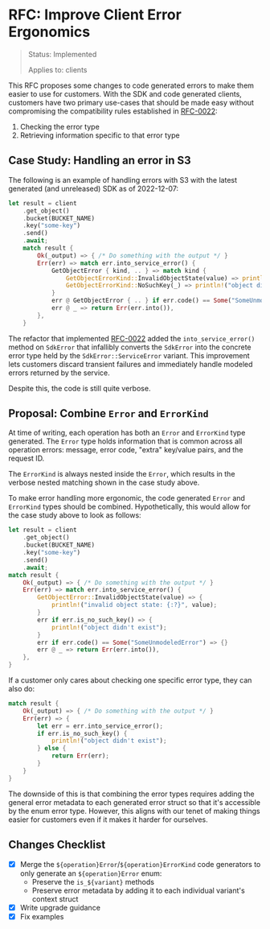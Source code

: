 RFC: Improve Client Error Ergonomics
====================================

> Status: Implemented
>
> Applies to: clients

This RFC proposes some changes to code generated errors to make them easier to use for customers.
With the SDK and code generated clients, customers have two primary use-cases that should be made
easy without compromising the compatibility rules established in [RFC-0022]:

1. Checking the error type
2. Retrieving information specific to that error type

Case Study: Handling an error in S3
-----------------------------------

The following is an example of handling errors with S3 with the latest generated (and unreleased)
SDK as of 2022-12-07:

```rust
let result = client
    .get_object()
    .bucket(BUCKET_NAME)
    .key("some-key")
    .send()
    .await;
    match result {
        Ok(_output) => { /* Do something with the output */ }
        Err(err) => match err.into_service_error() {
            GetObjectError { kind, .. } => match kind {
                GetObjectErrorKind::InvalidObjectState(value) => println!("invalid object state: {:?}", value),
                GetObjectErrorKind::NoSuchKey(_) => println!("object didn't exist"),
            }
            err @ GetObjectError { .. } if err.code() == Some("SomeUnmodeledError") => {}
            err @ _ => return Err(err.into()),
        },
    }
```

The refactor that implemented [RFC-0022] added the `into_service_error()` method on `SdkError` that
infallibly converts the `SdkError` into the concrete error type held by the `SdkError::ServiceError` variant.
This improvement lets customers discard transient failures and immediately handle modeled errors
returned by the service.

Despite this, the code is still quite verbose.

Proposal: Combine `Error` and `ErrorKind`
-----------------------------------------

At time of writing, each operation has both an `Error` and `ErrorKind` type generated.
The `Error` type holds information that is common across all operation errors: message,
error code, "extra" key/value pairs, and the request ID.

The `ErrorKind` is always nested inside the `Error`, which results in the verbose
nested matching shown in the case study above.

To make error handling more ergonomic, the code generated `Error` and `ErrorKind` types
should be combined. Hypothetically, this would allow for the case study above to look as follows:

```rust
let result = client
    .get_object()
    .bucket(BUCKET_NAME)
    .key("some-key")
    .send()
    .await;
match result {
    Ok(_output) => { /* Do something with the output */ }
    Err(err) => match err.into_service_error() {
        GetObjectError::InvalidObjectState(value) => {
            println!("invalid object state: {:?}", value);
        }
        err if err.is_no_such_key() => {
            println!("object didn't exist");
        }
        err if err.code() == Some("SomeUnmodeledError") => {}
        err @ _ => return Err(err.into()),
    },
}
```

If a customer only cares about checking one specific error type, they can also do:

```rust
match result {
    Ok(_output) => { /* Do something with the output */ }
    Err(err) => {
        let err = err.into_service_error();
        if err.is_no_such_key() {
            println!("object didn't exist");
        } else {
            return Err(err);
        }
    }
}
```

The downside of this is that combining the error types requires adding the general error
metadata to each generated error struct so that it's accessible by the enum error type.
However, this aligns with our tenet of making things easier for customers even if it
makes it harder for ourselves.

Changes Checklist
-----------------

- [x] Merge the `${operation}Error`/`${operation}ErrorKind` code generators to only generate an `${operation}Error` enum:
  - Preserve the `is_${variant}` methods
  - Preserve error metadata by adding it to each individual variant's context struct
- [x] Write upgrade guidance
- [x] Fix examples

[RFC-0022]: ./rfc0022_error_context_and_compatibility.md

